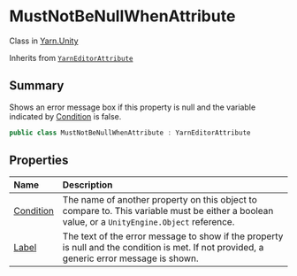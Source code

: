 # MustNotBeNullWhenAttribute

Class in [Yarn.Unity](/docs/api/csharp/yarn.unity.md)

Inherits from [`YarnEditorAttribute`](/docs/api/csharp/yarn.unity.yarneditorattribute.md)

## Summary


Shows an error message box if this property is null and the variable
indicated by  <a href="yarn.unity.mustnotbenullwhenattribute.condition.md">Condition</a>  is false.


```csharp
public class MustNotBeNullWhenAttribute : YarnEditorAttribute
```

## Properties

|Name|Description|
|:---|:---|
|[Condition](/docs/api/csharp/yarn.unity.mustnotbenullwhenattribute.condition.md)|The name of another property on this object to compare to. This variable must be either a boolean value, or a  <code>UnityEngine.Object</code>  reference.|
|[Label](/docs/api/csharp/yarn.unity.mustnotbenullwhenattribute.label.md)|The text of the error message to show if the property is null and the condition is met. If not provided, a generic error message is shown.|

